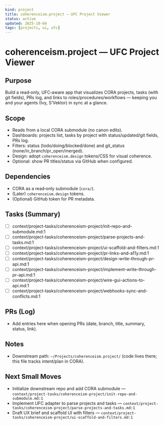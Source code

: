 ```yaml
---
kind: project
title: coherenceism.project — UFC Project Viewer
status: active
updated: 2025-10-04
tags: [projects, ui, ufc]
---
```


# coherenceism.project — UFC Project Viewer

## Purpose
Build a read‑only, UFC‑aware app that visualizes CORA projects, tasks (with git fields), PRs log, and links to roles/procedures/workflows — keeping you and your agents (Ivy, S’Vektor) in sync at a glance.

## Scope
- Reads from a local CORA submodule (no canon edits).
- Dashboards: projects list, tasks by project with status/updated/git fields, PRs log.
- Filters: status (todo/doing/blocked/done) and git_status (none/in_branch/pr_open/merged).
- Design: adopt `coherenceism.design` tokens/CSS for visual coherence.
- Optional: show PR titles/status via GitHub when configured.

## Dependencies
- CORA as a read‑only submodule (`cora/`).
- (Later) `coherenceism.design` tokens.
- (Optional) GitHub token for PR metadata.

## Tasks (Summary)
- [ ] context/project-tasks/coherenceism-project/init-repo-and-submodule.md:1
- [ ] context/project-tasks/coherenceism-project/parse-projects-and-tasks.md:1
- [ ] context/project-tasks/coherenceism-project/ui-scaffold-and-filters.md:1
- [ ] context/project-tasks/coherenceism-project/pr-links-and-a11y.md:1
- [ ] context/project-tasks/coherenceism-project/design-write-through-pr-api.md:1
- [ ] context/project-tasks/coherenceism-project/implement-write-through-pr-api.md:1
- [ ] context/project-tasks/coherenceism-project/wire-gui-actions-to-api.md:1
- [ ] context/project-tasks/coherenceism-project/webhooks-sync-and-conflicts.md:1

## PRs (Log)
- Add entries here when opening PRs (date, branch, title, summary, status, link).

## Notes
- Downstream path: `~/Projects/coherenceism.project/` (code lives there; this file tracks intent/plan in CORA).

## Next Small Moves
- Initialize downstream repo and add CORA submodule — `context/project-tasks/coherenceism-project/init-repo-and-submodule.md:1`
- Implement UFC adapter to parse projects and tasks — `context/project-tasks/coherenceism-project/parse-projects-and-tasks.md:1`
- Draft UX brief and scaffold UI with filters — `context/project-tasks/coherenceism-project/ui-scaffold-and-filters.md:1`
